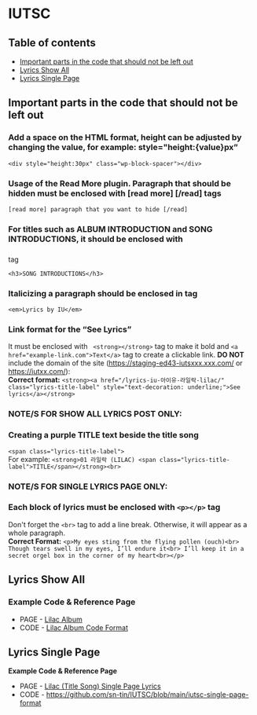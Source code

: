 # IUTSC
## Table of contents
  - [Important parts in the code that should not be left out](#important-parts-in-the-code-that-should-not-be-left-out)
  - [Lyrics Show All](#lyrics-show-all)
  - [Lyrics Single Page](#lyrics-single-page)
## Important parts in the code that should not be left out
### Add a space on the HTML format, height can be adjusted by changing the value, for example: style="height:{value}px”
```<div style="height:30px" class="wp-block-spacer"></div>```
### Usage of the Read More plugin. Paragraph that should be hidden must be enclosed with [read more] [/read] tags 
```[read more] paragraph that you want to hide [/read]```
### For titles such as ALBUM INTRODUCTION and SONG INTRODUCTIONS, it should be enclosed with <h3></h3> tag 
```<h3>SONG INTRODUCTIONS</h3>```
### Italicizing a paragraph should be enclosed in <em></em> tag
```<em>Lyrics by IU</em>```
### Link format for the “See Lyrics”
It must be enclosed with ``` <strong></strong>``` tag to make it bold and ```<a href="example-link.com">Text</a>``` tag to create a clickable link. **DO NOT** include the domain of the site (https://staging-ed43-iutsxxx.xxx.com/ or https://iutxx.com/): <br />
**Correct format:**
```<strong><a href="/lyrics-iu-아이유-라일락-lilac/" class="lyrics-title-label" style="text-decoration: underline;">See lyrics</a></strong>```
### NOTE/S FOR SHOW ALL LYRICS POST ONLY:
### Creating a purple TITLE text beside the title song
```<span class="lyrics-title-label">``` <br />
For example:
```<strong>01 라일락 (LILAC) <span class="lyrics-title-label">TITLE</span></strong><br>```
### NOTE/S FOR SINGLE LYRICS PAGE ONLY:
### Each block of lyrics must be enclosed with ```<p></p>``` tag
Don't forget the ```<br>``` tag to add a line break. Otherwise, it will appear as a whole paragraph. <br />
**Correct Format:**
``<p>My eyes sting from the flying pollen (ouch)<br>
Though tears swell in my eyes, I’ll endure it<br>
I’ll keep it in a secret orgel box in the corner of my heart<br></p>``

## Lyrics Show All
### Example Code & Reference Page
- PAGE - [Lilac Album](https://staging-ed43-iutsccom.wpcomstaging.com/lilac/)
- CODE - [Lilac Album Code Format](https://github.com/sn-tin/IUTSC/blob/main/iutsc-format)

## Lyrics Single Page
**Example Code & Reference Page**
- PAGE - [Lilac (Title Song) Single Page Lyrics](https://staging-ed43-iutsccom.wpcomstaging.com/lyrics-iu-%ec%95%84%ec%9d%b4%ec%9c%a0-%eb%9d%bc%ec%9d%bc%eb%9d%bd-lilac/)
- CODE - https://github.com/sn-tin/IUTSC/blob/main/iutsc-single-page-format


